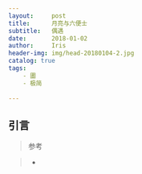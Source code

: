 ```yaml
---
layout:     post
title:      月亮与六便士
subtitle:   偶遇
date:       2018-01-02
author:     Iris
header-img: img/head-20180104-2.jpg
catalog: true
tags:
    - 圕
    - 极简
    
---
```



## 引言





>参考 

>-
